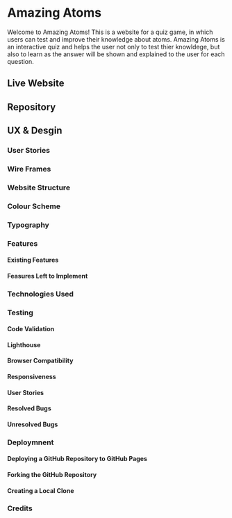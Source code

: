 # Amazing Atoms

Welcome to Amazing Atoms!
This is a website for a quiz game, in which users can test and improve their knowledge about atoms.
Amazing Atoms is an interactive quiz and helps the user not only to test thier knowldege, but also to learn as the answer will be shown and explained to the user for each question.

## Live Website

## Repository

## UX & Desgin

### User Stories

### Wire Frames

### Website Structure

### Colour Scheme

### Typography

### Features

#### Existing Features

#### Feasures Left to Implement

### Technologies Used

### Testing

#### Code Validation

#### Lighthouse

#### Browser Compatibility

#### Responsiveness

#### User Stories

#### Resolved Bugs

#### Unresolved Bugs

### Deploymnent
#### Deploying a GitHub Repository to GitHub Pages
#### Forking the GitHub Repository
#### Creating a Local Clone

### Credits
